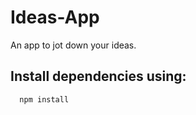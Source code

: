 # Ideas-App

An app to jot down your ideas. 


## Install dependencies using:
```bash
  npm install
```
